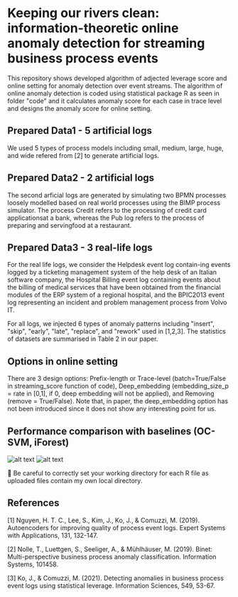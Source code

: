 # Keeping our rivers clean: information-theoretic online anomaly detection for streaming business process events
This repository shows developed algorithm of adjected leverage score and online setting for anomaly detection over event streams.
The algorithm of online anomaly detection is coded using statistical package R as seen in folder "code" and it calculates anomaly score for each case in trace level and designs the anomaly score for online setting. 

## Prepared Data1 - 5 artificial logs
We used 5 types of process models including small, medium, large, huge, and wide refered from [2] to generate artificial logs. 

## Prepared Data2 - 2 artificial logs
The second arficial logs are generated by simulating two BPMN processes loosely modelled based on real world processes using the BIMP process simulator. The process Credit refers to the processing of credit card applicationsat a bank, whereas the Pub log refers to the process of preparing and servingfood at a restaurant. 

## Prepared Data3 - 3 real-life logs
For the real life logs, we consider the Helpdesk event log contain-ing events logged by a ticketing management system of the help desk of an Italian software company,  the Hospital Billing event log containing events about the billing of medical services that have been obtained from the financial modules of the ERP system of a regional hospital, and the BPIC2013 event log representing an incident and problem management process from Volvo IT.

For all logs, we injected 6 types of anomaly patterns including "insert", "skip", "early", "late", "replace", and "rework" used in [1,2,3]. The statistics of datasets are summarised in Table 2 in our paper.

## Options in online setting
There are 3 design options: Prefix-length or Trace-level (batch=True/False in streaming_score function of code), Deep_embedding (embedding_size_p = rate in [0,1], if 0, deep embedding will not be applied), and Removing (remove = True/False). Note that, in paper, the deep_embedding option has not been introduced since it does not show any interesting point for us. 

## Performance comparison with baselines (OC-SVM, iForest)

![alt text](http://url/to/t1.png)
![alt text](http://url/to/t2.png)


&#x1F53A; Be careful to correctly set your working directory for each R file as uploaded files contain my own local directory.

## References
[1] Nguyen, H. T. C., Lee, S., Kim, J., Ko, J., & Comuzzi, M. (2019). Autoencoders for improving quality of process event logs. Expert Systems with Applications, 131, 132-147.

[2] Nolle, T., Luettgen, S., Seeliger, A., & Mühlhäuser, M. (2019). Binet: Multi-perspective business process anomaly classification. Information Systems, 101458.

[3] Ko, J., & Comuzzi, M. (2021). Detecting anomalies in business process event logs using statistical leverage. Information Sciences, 549, 53-67.
